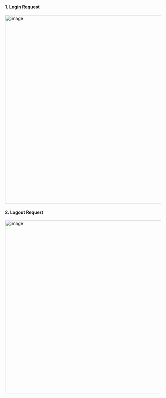 


#### 1. **Login Request**

<img width="905" height="609" alt="image" src="https://github.com/user-attachments/assets/f43abcb7-9e59-448f-83b6-607b0729e10c" />

#### 2. **Logout Request**

<img width="506" height="559" alt="image" src="https://github.com/user-attachments/assets/393ad37d-16ec-4483-97f3-1aadf844269a" />

